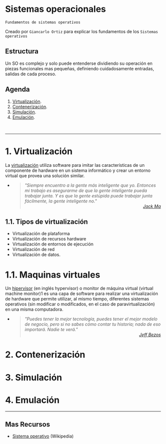 # Sistemas operacionales
<p><code>Fundamentos de sistemas operativos</code></p>
<p>Creado por <code>Giancarlo Ortiz</code> para explicar los fundamentos de los <code>Sistemas operativos</code></p>

## Estructura
Un SO es complejo y solo puede entenderse dividiendo su operación en piezas funcionales mas pequeñas, definiendo cuidadosamente entradas, salidas de cada proceso.

## Agenda
1. [Virtualización](#1-virtualización).
1. [Contenerización](#2-contenerización).
1. [Simulación](#3-simulación).
1. [Emulación](#4-emulación).

<br>

---
# 1. Virtualización
La [virtualización][1_0] utiliza software para imitar las características de un componente de hardware en un sistema informático y crear un entorno virtual que provea una solución similar.

* ><i>"Siempre encuentro a la gente más inteligente que yo. Entonces mi trabajo es asegurarme de que la gente inteligente pueda trabajar junta. Y es que la gente estúpida puede trabajar junta fácilmente, la gente inteligente no."</i><br>
<cite style="display:block; text-align: right">[Jack Ma](https://es.wikipedia.org/wiki/Jack_Ma)</cite>

[1_0]:https://es.wikipedia.org/wiki/Virtualizaci%C3%B3n

## 1.1. Tipos de virtualización
* Virtualización de plataforma
* Virtualización de recursos hardware
* Virtualización de entornos de ejecución
* Virtualización de red
* Virtualización de datos.


# 1.1. Maquinas virtuales
Un [hipervisor][11_0] (en inglés hypervisor) o monitor de máquina virtual (virtual machine monitor)1​ es una capa de software para realizar una virtualización de hardware que permite utilizar, al mismo tiempo, diferentes sistemas operativos (sin modificar o modificados, en el caso de paravirtualización) en una misma computadora.

* ><i>"Puedes tener la mejor tecnología, puedes tener el mejor modelo de negocio, pero si no sabes cómo contar tu historia; nada de eso importará. Nadie te verá."</i><br>
<cite style="display:block; text-align: right">[Jeff Bezos](https://es.wikipedia.org/wiki/Jeff_Bezos)</cite>

[11_0]:https://es.wikipedia.org/wiki/Hipervisor



# 2. Contenerización


# 3. Simulación


# 4. Emulación


---
## Mas Recursos
- [Sistema operativo](https://es.wikipedia.org/wiki/Sistema_operativo) (Wikipedia)
